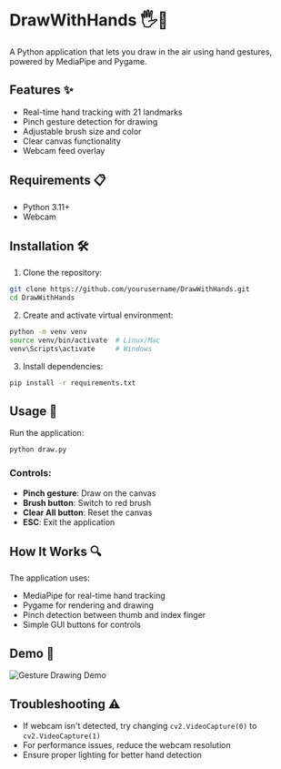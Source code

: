 # DrawWithHands 🖐️🎨

A Python application that lets you draw in the air using hand gestures, powered by MediaPipe and Pygame.

## Features ✨
- Real-time hand tracking with 21 landmarks
- Pinch gesture detection for drawing
- Adjustable brush size and color
- Clear canvas functionality
- Webcam feed overlay

## Requirements 📋
- Python 3.11+
- Webcam

## Installation 🛠️

1. Clone the repository:
```bash
git clone https://github.com/yourusername/DrawWithHands.git
cd DrawWithHands
```

2. Create and activate virtual environment:
```bash
python -m venv venv
source venv/bin/activate  # Linux/Mac
venv\Scripts\activate     # Windows
```

3. Install dependencies:
```bash
pip install -r requirements.txt
```

## Usage 🚀
Run the application:
```bash
python draw.py
```

### Controls:
- **Pinch gesture**: Draw on the canvas
- **Brush button**: Switch to red brush
- **Clear All button**: Reset the canvas
- **ESC**: Exit the application

## How It Works 🔍
The application uses:
- MediaPipe for real-time hand tracking
- Pygame for rendering and drawing
- Pinch detection between thumb and index finger
- Simple GUI buttons for controls

## Demo 📸
![Gesture Drawing Demo](gesture-recognizer.png)

## Troubleshooting ⚠️
- If webcam isn't detected, try changing `cv2.VideoCapture(0)` to `cv2.VideoCapture(1)`
- For performance issues, reduce the webcam resolution
- Ensure proper lighting for better hand detection

